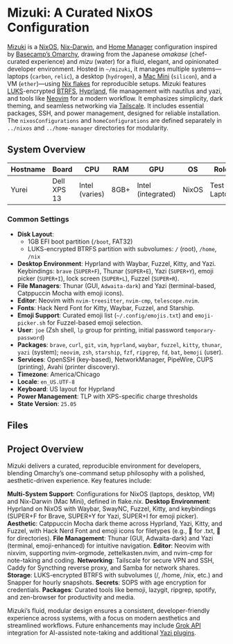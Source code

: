 
# Mizuki: A Curated NixOS Configuration

[Mizuki](https://github.com/your-username/mizuki) is a [NixOS](https://nixos.org/), [Nix-Darwin](https://github.com/LnL7/nix-darwin), and [Home Manager](https://github.com/nix-community/home-manager) configuration inspired by [Basecamp’s Omarchy](https://github.com/basecamp/omarchy), drawing from the Japanese *omakase* (chef-curated experience) and *mizu* (water) for a fluid, elegant, and opinionated developer environment. Hosted in `~/mizuki`, it manages multiple systems—laptops (`carbon`, `relic`), a desktop (`hydrogen`), a [Mac Mini](https://www.apple.com/mac-mini/) (`silicon`), and a VM (`ether`)—using [Nix flakes](https://nixos.wiki/wiki/Flakes) for reproducible setups. Mizuki features [LUKS](https://wiki.archlinux.org/title/Dm-crypt)-encrypted [BTRFS](https://btrfs.wiki.kernel.org/), [Hyprland](https://hyprland.org/), file management with nautilus and yazi, and tools like [Neovim](https://neovim.io/) for a modern workflow. It emphasizes simplicity, dark theming, and seamless networking via [Tailscale](https://tailscale.com/). 
It includes essential packages, SSH, and power management, designed for reliable installation. The `nixosConfigurations` and `homeConfigurations` are defined separately in `../nixos` and `../home-manager` directories for modularity.

## System Overview

| Hostname | Board       | CPU                | RAM  | GPU             | OS    | Role        | Desktop  |
|----------|-------------|--------------------|------|-----------------|-------|-------------|----------|
| Yurei    | Dell XPS 13 | Intel (varies)     | 8GB+ | Intel (integrated) | NixOS | Test Laptop | Hyprland |

### Common Settings
- **Disk Layout**:
  - 1GB EFI boot partition (`/boot`, FAT32)
  - LUKS-encrypted BTRFS partition with subvolumes: `/` (root), `/home`, `/nix`
- **Desktop Environment**: Hyprland with Waybar, Fuzzel, Kitty, and Yazi. Keybindings: `brave` (`SUPER+F`), Thunar (`SUPER+E`), Yazi (`SUPER+Y`), emoji picker (`SUPER+I`), lock screen (`SUPER+L`), Fuzzel (`SUPER+R`).
- **File Managers**: Thunar (GUI, `Adwaita-dark`) and Yazi (terminal-based, Catppuccin Mocha with emoji icons).
- **Editor**: Neovim with `nvim-treesitter`, `nvim-cmp`, `telescope.nvim`.
- **Fonts**: Hack Nerd Font for Kitty, Waybar, Fuzzel, and Starship.
- **Emoji Support**: Curated emoji list (`~/.config/emojis.txt`) and `emoji-picker.sh` for Fuzzel-based emoji selection.
- **User**: `joe` (Zsh shell, `lp` group for printing, initial password `temporary-password`)
- **Packages**: `brave`, `curl`, `git`, `vim`, `hyprland`, `waybar`, `fuzzel`, `kitty`, `thunar`, `yazi` (system); `neovim`, `zsh`, `starship`, `fzf`, `ripgrep`, `fd`, `bat`, `bemoji` (user).
- **Services**: OpenSSH (key-based), NetworkManager, PipeWire, CUPS (printing), Avahi (printer discovery).
- **Timezone**: America/Chicago
- **Locale**: `en_US.UTF-8`
- **Keyboard**: US layout for Hyprland
- **Power Management**: TLP with XPS-specific charge thresholds
- **State Version**: `25.05`

## Files

## Project Overview
Mizuki delivers a curated, reproducible environment for developers, blending Omarchy’s one-command setup philosophy with a polished, aesthetic-driven experience. Key features include:

**Multi-System Support**: Configurations for NixOS (laptops, desktop, VM) and Nix-Darwin (Mac Mini), defined in flake.nix.
**Desktop Environment**: Hyprland on NixOS with Waybar, SwayNC, Fuzzel, Kitty, and keybindings (SUPER+F for Brave, SUPER+Y for Yazi, SUPER+I for emoji picker).
**Aesthetic**: Catppuccin Mocha dark theme across Hyprland, Yazi, Kitty, and Fuzzel, with Hack Nerd Font and emoji icons for filetypes (e.g., 📄 for .txt, 📁 for directories).
**File Management**: Thunar (GUI, Adwaita-dark) and Yazi (terminal, emoji-enhanced) for intuitive navigation.
**Editor**: Neovim with nixvim, supporting nvim-orgmode, zettelkasten.nvim, and nvim-cmp for note-taking and coding.
**Networking**: Tailscale for secure VPN and SSH, Caddy for Syncthing reverse proxy, and Samba for network shares.
**Storage**: LUKS-encrypted BTRFS with subvolumes (/, /home, /nix, etc.) and Snapper for hourly snapshots.
**Secrets**: SOPS with age encryption for credentials. 
**Packages**: Curated tools like bemoji, lazygit, ripgrep, spotify, and zen-browser for productivity and media.

Mizuki’s fluid, modular design ensures a consistent, developer-friendly experience across systems, with a focus on modern aesthetics and streamlined workflows. Future enhancements may include [Grok API](https://x.ai/api) integration for AI-assisted note-taking and additional [Yazi plugins](https://github.com/yazi-rs/plugins).
